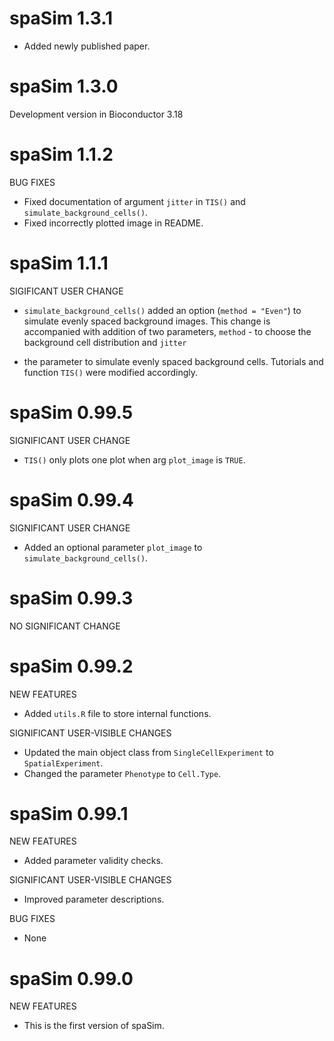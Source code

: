 # spaSim 1.3.1

* Added newly published paper.

# spaSim 1.3.0

Development version in Bioconductor 3.18

# spaSim 1.1.2

BUG FIXES

* Fixed documentation of argument `jitter` in `TIS()` and `simulate_background_cells()`.
* Fixed incorrectly plotted image in README.

# spaSim 1.1.1

SIGIFICANT USER CHANGE

* `simulate_background_cells()` added an option (`method = "Even"`) to simulate
evenly spaced background images. This change is accompanied with addition of two 
parameters, `method` - to choose the background cell distribution and `jitter`
- the parameter to simulate evenly spaced background cells. Tutorials and 
function `TIS()` were modified accordingly.

# spaSim 0.99.5

SIGNIFICANT USER CHANGE

* `TIS()` only plots one plot when arg `plot_image` is `TRUE`.

# spaSim 0.99.4

SIGNIFICANT USER CHANGE

* Added an optional parameter `plot_image` to `simulate_background_cells()`.

# spaSim 0.99.3

NO SIGNIFICANT CHANGE

# spaSim 0.99.2

NEW FEATURES

* Added `utils.R` file to store internal functions.

SIGNIFICANT USER-VISIBLE CHANGES

* Updated the main object class from `SingleCellExperiment` to `SpatialExperiment`.
* Changed the parameter `Phenotype` to `Cell.Type`.

# spaSim 0.99.1

NEW FEATURES

* Added parameter validity checks.

SIGNIFICANT USER-VISIBLE CHANGES

* Improved parameter descriptions.

BUG FIXES

* None

# spaSim 0.99.0

NEW FEATURES

* This is the first version of spaSim.
